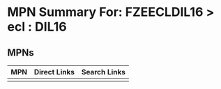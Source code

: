 



# MPN Summary For: FZEECLDIL16 > ecl : DIL16

## MPNs
  

|MPN|Direct Links|Search Links|
| :--- | :--- | :--- |
||||
